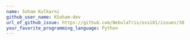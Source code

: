 ```yaml
---
name: Soham Kulkarni
github_user_name: KSoham-dev
url_of_github_issue: https://github.com/NebulaTris/oss101/issues/38
your_favorite_programming_language: Python
---
```

